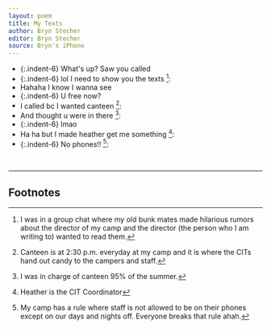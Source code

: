 ```yaml
---
layout: poem
title: My Texts
author: Bryn Stecher
editor: Bryn Stecher
source: Bryn's iPhone
---
```


- {:.indent-6} What's up? Saw you called
- {:.indent-6} lol I need to show you the texts [^fn1]: 
- Hahaha I know I wanna see
- {:.indent-6} U free now? 
- I called bc I wanted canteen [^fn2]:
- And thought u were in there [^fn3]:
- {:.indent-6} lmao 
- Ha ha but I made heather get me something [^fn4]:
- {:.indent-6} No phones!! [^fn5]:


<br>

---

## Footnotes

[^fn1]: I was in a group chat where my old bunk mates made hilarious rumors about the director of my camp and the director (the person who I am writing to) wanted to read them. 

[^fn2]: Canteen is at 2:30 p.m. everyday at my camp and it is where the CITs hand out candy to the campers and staff.


[^fn3]: I was in charge of canteen 95% of the summer. 

[^fn4]: Heather is the CIT Coordinator 

[^fn5]: My camp has a rule where staff is not allowed to be on their phones except on our days and nights off. Everyone breaks that rule ahah. 
